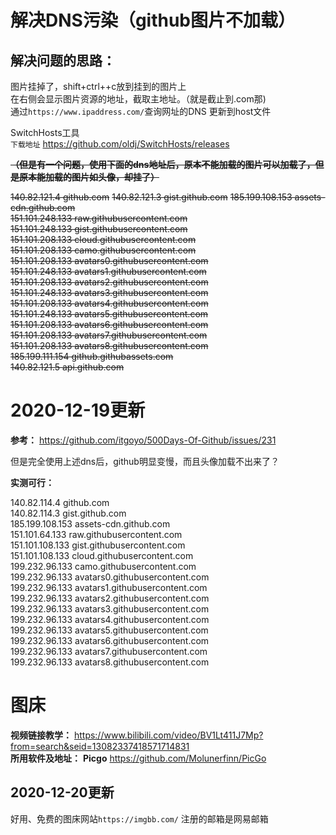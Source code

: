 # 解决DNS污染（github图片不加载）

## 解决问题的思路：
图片挂掉了，shift+ctrl++c放到挂到的图片上  
在右侧会显示图片资源的地址，截取主地址。（就是截止到.com那)  
通过`https://www.ipaddress.com/`查询网址的DNS
更新到host文件


SwitchHosts工具  
`下载地址`
https://github.com/oldj/SwitchHosts/releases

~~**（但是有一个问题，使用下面的dns地址后，原本不能加载的图片可以加载了，但是原本能加载的图片如头像，却挂了）**~~

~~140.82.121.4 github.com~~
~~140.82.121.3 gist.github.com~~
~~185.199.108.153 assets-cdn.github.com~~  
~~151.101.248.133 raw.githubusercontent.com~~  
~~151.101.248.133 gist.githubusercontent.com~~  
~~151.101.208.133 cloud.githubusercontent.com~~  
~~151.101.208.133 camo.githubusercontent.com~~  
~~151.101.208.133 avatars0.githubusercontent.com~~  
~~151.101.248.133 avatars1.githubusercontent.com~~  
~~151.101.208.133 avatars2.githubusercontent.com~~  
~~151.101.248.133 avatars3.githubusercontent.com~~  
~~151.101.208.133 avatars4.githubusercontent.com~~  
~~151.101.248.133 avatars5.githubusercontent.com~~  
~~151.101.208.133 avatars6.githubusercontent.com~~  
~~151.101.208.133 avatars7.githubusercontent.com~~  
~~151.101.208.133 avatars8.githubusercontent.com~~  
~~185.199.111.154 github.githubassets.com~~  
~~140.82.121.5 api.github.com~~

# 2020-12-19更新

**参考：** https://github.com/itgoyo/500Days-Of-Github/issues/231

但是完全使用上述dns后，github明显变慢，而且头像加载不出来了？

**实测可行：**

140.82.114.4 github.com  
140.82.114.3 gist.github.com  
185.199.108.153 assets-cdn.github.com  
151.101.64.133 raw.githubusercontent.com  
151.101.108.133 gist.githubusercontent.com  
151.101.108.133 cloud.githubusercontent.com  
199.232.96.133 camo.githubusercontent.com  
199.232.96.133 avatars0.githubusercontent.com  
199.232.96.133 avatars1.githubusercontent.com  
199.232.96.133 avatars2.githubusercontent.com  
199.232.96.133 avatars3.githubusercontent.com  
199.232.96.133 avatars4.githubusercontent.com  
199.232.96.133 avatars5.githubusercontent.com  
199.232.96.133 avatars6.githubusercontent.com  
199.232.96.133 avatars7.githubusercontent.com  
199.232.96.133 avatars8.githubusercontent.com   

# 图床
**视频链接教学：** https://www.bilibili.com/video/BV1Lt411J7Mp?from=search&seid=13082337418571714831  
**所用软件及地址：** **Picgo** https://github.com/Molunerfinn/PicGo
## 2020-12-20更新
好用、免费的图床网站`https://imgbb.com/`
注册的邮箱是网易邮箱
 
